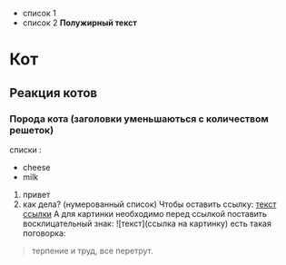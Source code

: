 - список 1
- список 2
**Полужирный текст**
# Кот
## Реакция котов
### Порода кота (заголовки уменьшаються с количеством решеток)
списки :
* cheese
* milk 
1. привет
2. как дела? (нумерованный список)
Чтобы оставить ссылку:
[текст ссылки](https://htmlacademy.ru)
А для картинки необходимо перед ссылкой поставить восклицательный знак:
![текст](ссылка на картинку)
есть такая поговорка:
> терпение и труд, все перетрут.
